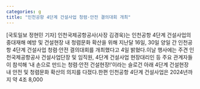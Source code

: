 ```yaml
---
categories: g
title: "인천공항 4단계 건설사업 청렴·안전 결의대회 개최"
---
```

[국토일보 정현민 기자] 인천국제공항공사(사장 김경욱)는 인천공항 4단계 건설사업의 중대재해 예방 및 건설현장 내 청렴문화 확산을 위해 지난달 16일, 30일 양일 간 인천공항 4단계 건설사업 청렴‧안전 결의대회를 개최했다고 4일 밝혔다.이날 행사에는 주견 인천국제공항공사 건설사업단장 및 임직원, 4단계 건설사업 현장대리인 등 주요 관계자들이 참석해 ‘내 손으로 만드는 청렴‧안전 건설현장!’이라는 슬로건 아래 4단계 건설현장 내 안전 및 청렴문화 확산의 의지를 다졌다.한편 인천공항 4단계 건설사업은 2024년까지 약 4조 8,000